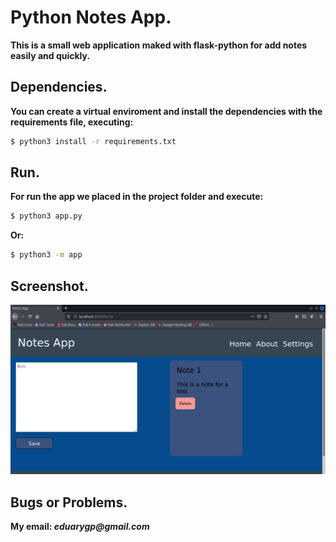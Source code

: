 # Python Notes App.

__This is a small web application maked with flask-python for add notes easily and quickly.__

## Dependencies.
__You can create a virtual enviroment and install the dependencies with the requirements file, executing:__

```bash
$ python3 install -r requirements.txt
```

## Run.
__For run the app we placed in the project folder and execute:__

```bash
$ python3 app.py
```

__Or:__

```bash
$ python3 -m app
```

## Screenshot.
![](./doc/screenshot.png)

## Bugs or Problems.
**My email: _eduarygp@gmail.com_**